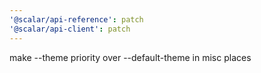 ```yaml
---
'@scalar/api-reference': patch
'@scalar/api-client': patch
---
```


make --theme priority over --default-theme in misc places
